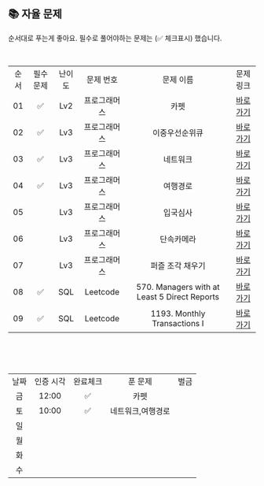 
## 📚 자율 문제

순서대로 푸는게 좋아요.
필수로 풀어야하는 문제는 (✅ 체크표시) 했습니다.

<br/>
<table>
  <tr>
    <td align="center">순서</td>
    <td align="center">필수 문제</td>
    <td align="center">난이도</td>
    <td align="center">문제 번호</td>
    <td align="center">문제 이름</td>
    <td align="center">문제 링크</td>
  </tr>
   <tr>
    <td align="center">01</td>
    <td align="center">✅</td>
    <td align="center">Lv2</td>
    <td align="center">프로그래머스</td>
    <td align="center">카펫</td>
    <td align="center"><a href="https://school.programmers.co.kr/learn/courses/30/lessons/42842">바로가기</a></td>
  </tr>
     <tr>
    <td align="center">02</td>
    <td align="center">✅</td>
    <td align="center">Lv3</td>
    <td align="center">프로그래머스</td>
    <td align="center">이중우선순위큐</td>
    <td align="center"><a href="https://school.programmers.co.kr/learn/courses/30/lessons/42628">바로가기</a></td>
  </tr>
   <tr>
    <td align="center">03</td>
    <td align="center">✅</td>
    <td align="center">Lv3</td>
    <td align="center">프로그래머스</td>
    <td align="center">네트워크</td>
    <td align="center"><a href="https://school.programmers.co.kr/learn/courses/30/lessons/43162">바로가기</a></td>
  </tr>
  <tr>
    <td align="center">04</td>
    <td align="center">✅</td>
    <td align="center">Lv3</td>
    <td align="center">프로그래머스</td>
    <td align="center">여행경로</td>
    <td align="center"><a href="https://school.programmers.co.kr/learn/courses/30/lessons/43164">바로가기</a></td>
  </tr>
   <tr>
    <td align="center">05</td>
    <td align="center"></td>
    <td align="center">Lv3</td>
    <td align="center">프로그래머스</td>
    <td align="center">입국심사</td>
    <td align="center"><a href="https://school.programmers.co.kr/learn/courses/30/lessons/43238">바로가기</a></td>
  </tr>
   <tr>
    <td align="center">06</td>
    <td align="center"></td>
    <td align="center">Lv3</td>
    <td align="center">프로그래머스</td>
    <td align="center">단속카메라</td>
    <td align="center"><a href="https://school.programmers.co.kr/learn/courses/30/lessons/42884">바로가기</a></td>
  </tr>
   <tr>
    <td align="center">07</td>
    <td align="center"></td>
    <td align="center">Lv3</td>
    <td align="center">프로그래머스</td>
    <td align="center">퍼즐 조각 채우기</td>
    <td align="center"><a href="https://school.programmers.co.kr/learn/courses/30/lessons/84021">바로가기</a></td>
  </tr>
   <tr>
    <td align="center">08</td>
    <td align="center">✅</td>
    <td align="center">SQL</td>
    <td align="center">Leetcode</td>
    <td align="center">570. Managers with at Least 5 Direct Reports</td>
    <td align="center"><a href="https://leetcode.com/problems/managers-with-at-least-5-direct-reports/description/?envType=study-plan-v2&envId=top-sql-50">바로가기</a></td>
  </tr>
  <tr>
    <td align="center">09</td>
    <td align="center">✅</td>
    <td align="center">SQL</td>
    <td align="center">Leetcode</td>
    <td align="center">1193. Monthly Transactions I</td>
    <td align="center"><a href="https://leetcode.com/problems/monthly-transactions-i/description/?envType=study-plan-v2&envId=top-sql-50">바로가기</a></td>
  </tr>
  
</table>
<br/><br/>


<br>

<table>
  <tr>
    <td align="center">날짜</td>
    <td align="center">인증 시각</td>
    <td align="center">완료체크</td>
    <td align="center">푼 문제</td>
    <td align="center">벌금</td>
  </tr>
   <tr>
    <td align="center">금</td>
    <td align="center">12:00</td>
    <td align="center">✅</td>
    <td align="center">카펫</td>
    <td align="center"></td>
  </tr>
  <tr>
    <td align="center">토</td>
    <td align="center">10:00</td>
    <td align="center">✅</td>
    <td align="center">네트워크,여행경로</td>
    <td align="center"></td>
  </tr>
  <tr>
    <td align="center">일</td>
    <td align="center"></td>
    <td align="center"></td>
    <td align="center"></td>
    <td align="center"></td>
  </tr>
  <tr>
    <td align="center">월</td>
    <td align="center"></td>
    <td align="center"></td>
    <td align="center"></td>
    <td align="center"></td>
  </tr>
  <tr>
    <td align="center">화</td>
    <td align="center"></td>
    <td align="center"></td>
    <td align="center"></td>
    <td align="center"></td>
  </tr>
   <tr>
    <td align="center">수</td>
    <td align="center"></td>
    <td align="center"></td>
    <td align="center"></td>
    <td align="center"></td>
  </tr>
</table>

